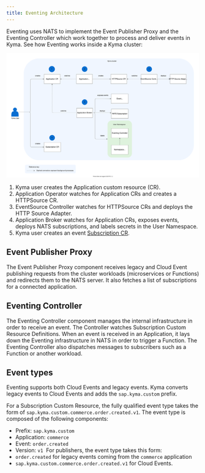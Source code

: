 ```yaml
---
title: Eventing Architecture
---
```


Eventing uses NATS to implement the Event Publisher Proxy and the Eventing Controller which work together to process and deliver events in Kyma. See how Eventing works inside a Kyma cluster:

![Eventing architecture](./assets/evnt-architecture.svg)

1. Kyma user creates the Application custom resource (CR).
2. Application Operator watches for Application CRs and creates a HTTPSource CR.
3. EventSource Controller watches for HTTPSource CRs and deploys the HTTP Source Adapter.
4. Application Broker watches for Application CRs, exposes events, deploys NATS subscriptions, and labels secrets in the User Namespace.
5. Kyma user creates an event [Subscription CR](../../05-technical-reference/06-custom-resources/evnt-01-subscription.md).

## Event Publisher Proxy

The Event Publisher Proxy component receives legacy and Cloud Event publishing requests from the cluster workloads (microservices or Functions) and redirects them to the NATS server. It also fetches a list of subscriptions for a connected application.

## Eventing Controller

The Eventing Controller component manages the internal infrastructure in order to receive an event. The Controller watches Subscription Custom Resource Definitions. When an event is received in an Application, it lays down the Eventing infrastructure in NATS in order to trigger a Function. The Eventing Controller also dispatches messages to subscribers such as a Function or another workload.

## Event types

Eventing supports both Cloud Events and legacy events. Kyma converts legacy events to Cloud Events and adds the `sap.kyma.custom` prefix.

For a Subscription Custom Resource, the fully qualified event type takes the form of `sap.kyma.custom.commerce.order.created.v1`. The event type is composed of the following components:

- Prefix: `sap.kyma.custom`
- Application: `commerce`
- Event: `order.created`
- Version: `v1`
​
For publishers, the event type takes this form:
- `order.created` for legacy events coming from the `commerce` application
- `sap.kyma.custom.commerce.order.created.v1` for Cloud Events.
